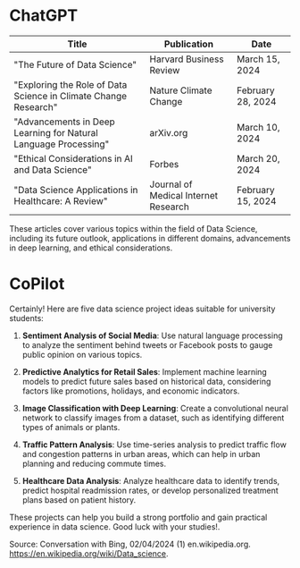 # ChatGPT

| Title                                                     | Publication           | Date       |
|-----------------------------------------------------------|-----------------------|------------|
| "The Future of Data Science"                              | Harvard Business Review | March 15, 2024 |
| "Exploring the Role of Data Science in Climate Change Research" | Nature Climate Change | February 28, 2024 |
| "Advancements in Deep Learning for Natural Language Processing" | arXiv.org           | March 10, 2024 |
| "Ethical Considerations in AI and Data Science"           | Forbes                | March 20, 2024 |
| "Data Science Applications in Healthcare: A Review"       | Journal of Medical Internet Research | February 15, 2024 |

These articles cover various topics within the field of Data Science, including its future outlook, applications in different domains, advancements in deep learning, and ethical considerations.

# CoPilot

Certainly! Here are five data science project ideas suitable for university students:

1. **Sentiment Analysis of Social Media**: Use natural language processing to analyze the sentiment behind tweets or Facebook posts to gauge public opinion on various topics.

2. **Predictive Analytics for Retail Sales**: Implement machine learning models to predict future sales based on historical data, considering factors like promotions, holidays, and economic indicators.

3. **Image Classification with Deep Learning**: Create a convolutional neural network to classify images from a dataset, such as identifying different types of animals or plants.

4. **Traffic Pattern Analysis**: Use time-series analysis to predict traffic flow and congestion patterns in urban areas, which can help in urban planning and reducing commute times.

5. **Healthcare Data Analysis**: Analyze healthcare data to identify trends, predict hospital readmission rates, or develop personalized treatment plans based on patient history.

These projects can help you build a strong portfolio and gain practical experience in data science. Good luck with your studies!.

Source: Conversation with Bing, 02/04/2024
(1) en.wikipedia.org. https://en.wikipedia.org/wiki/Data_science.

